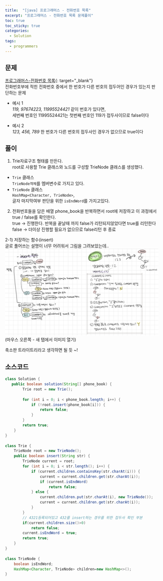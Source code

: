 ```yaml
---
title:  "[java] 프로그래머스 - 전화번호 목록"
excerpt: "프로그래머스 - 전화번호 목록 문제풀이"
toc: true
toc_sticky: true
categories:
  - Solution
tags:
  - programmers
---
```

## 문제  
[프로그래머스-전화번호 목록](https://programmers.co.kr/learn/courses/30/lessons/42577?language=java){: target="_blank"}  
전화번호부에 적힌 전화번호 중에서 한 번호가 다른 번호의 접두어인 경우가 있는지 판단하는 문제   
* 예시 1  
*119, 97674223, 11995524421* 같이 번호가 있다면,  
세번째 번호인 11995524421는 첫번째 번호인 119가 접두사이므로 false이다  


* 예시 2  
*123, 456, 789* 한 번호가 다른 번호의 접두사인 경우가 없으므로 true이다  


## 풀이  
1) Trie자료구조 형태를 만든다.  
root로 사용할 Trie 클래스와 노드를 구성할 TrieNode 클래스를 생성했다.  
* <code>Trie</code> 클래스  
   <code>TrieNode객체</code>를 멤버변수로 가지고 있다.  
* <code>TrieNode</code> 클래스  
   <code>HashMap<Character, TrieNode></code>,  
   글자 마지막여부 판단을 위한 <code>isEndWord</code>를 가지고있다.  


2) 전화번호들을 담은 배열 phone_book을 반복하면서 root에 저장하고 이 과정에서 true / false를 확인한다.  
true -> 진행한다. 반복을 끝날때 까지 false가 리턴되지않았다면 true를 리턴한다    
false -> 더이상 진행할 필요가 없으므로 false리턴 후 종료  


2-1) 저장하는 함수(insert)  
글로 풀어쓰는 설명이 너무 어려워서 그림을 그려보았는데..  
![img](/assets/images/post/200802-1.png)  
(마우스 오른쪽 - 새 탭에서 이미지 열기)  

축소판 트라이트리라고 생각하면 될 듯 ~!  

## 소스코드  

```java
class Solution {
   public boolean solution(String[] phone_book) {
		Trie root = new Trie();

		for (int i = 0; i < phone_book.length; i++) {
			if (!root.insert(phone_book[i])) {
				return false;
			}
		}
		return true;
	}
}

class Trie {
	TrieNode root = new TrieNode();
	public boolean insert(String str) {
		TrieNode current = root;
		for (int i = 0; i < str.length(); i++) {
			if (current.children.containsKey(str.charAt(i))) {
				current = current.children.get(str.charAt(i));
				if (current.isEndWord)
					return false;
			} else {
				current.children.put(str.charAt(i), new TrieNode());
				current = current.children.get(str.charAt(i));
			}
		}
		// 4321등록되어있고 432를 insert하는 경우를 위한 접두사 확인 부분
        if(current.children.size()>0)
			return false;
		current.isEndWord = true;
		return true;
	}
}

class TrieNode {
	boolean isEndWord;
	HashMap<Character, TrieNode> children=new HashMap<>();
}
```